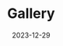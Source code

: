 ---
# Leave the homepage title empty to use the site title
title: 'Gallery'
date: 2023-12-29
type: landing

sections:
  - block: markdown
    content:
      title: Gallery
      subtitle: ''
      text: |-
        {{< gallery album="gallery" >}}
    design:
      columns: '1'
---